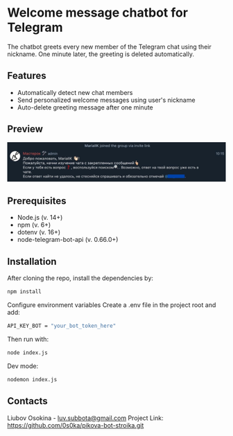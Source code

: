 # Welcome message chatbot for Telegram

The chatbot greets every new member of the Telegram chat using their nickname. One minute later, the greeting is deleted automatically.

## Features

- Automatically detect new chat members
- Send personalized welcome messages using user's nickname
- Auto-delete greeting message after one minute

## Preview

![Screenshot](./images/Bot_screenshot.jpg)

## Prerequisites

- Node.js (v. 14+)
- npm (v. 6+)
- dotenv (v. 16+)
- node-telegram-bot-api (v. 0.66.0+)

## Installation

After cloning the repo, install the dependencies by:

```bash
npm install
```

Configure environment variables
Create a .env file in the project root and add:

```bash
API_KEY_BOT = "your_bot_token_here"
```

Then run with:

```bash
node index.js
```

Dev mode:

```bash
nodemon index.js
```

## Contacts

Liubov Osokina - [luv.subbota@gmail.com](mailto:luv.subbota@gmail.com)
Project Link: https://github.com/0s0ka/pikova-bot-stroika.git

